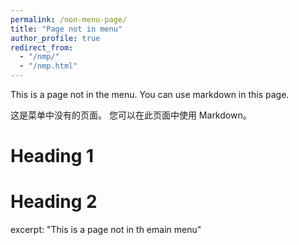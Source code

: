 ```yaml
---
permalink: /non-menu-page/
title: "Page not in menu"
author_profile: true
redirect_from: 
  - "/nmp/"
  - "/nmp.html"
---
```


This is a page not in the menu. You can use markdown in this page.

这是菜单中没有的页面。 您可以在此页面中使用 Markdown。

Heading 1
======

Heading 2
======

excerpt: "This is a page not in th emain menu"
